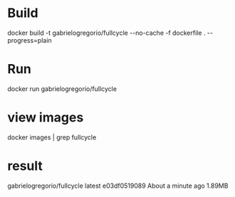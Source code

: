 # Build
docker build -t gabrielogregorio/fullcycle --no-cache -f dockerfile . --progress=plain 

# Run
docker run gabrielogregorio/fullcycle 

# view images
docker images | grep fullcycle

# result
gabrielogregorio/fullcycle       latest    e03df0519089   About a minute ago   1.89MB